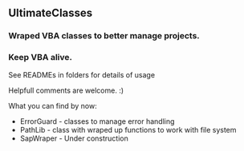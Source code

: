 ## UltimateClasses

### Wraped VBA classes to better manage projects.

### **Keep VBA alive.**

See READMEs in folders for details of usage

Helpfull comments are welcome. :)

What you can find by now:
- ErrorGuard - classes to manage error handling
- PathLib - class with wraped up functions to work with file system
- SapWraper - Under construction

